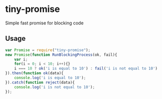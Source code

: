 # tiny-promise
Simple fast promise for blocking code

## Usage

```javascript
var Promise = require("tiny-promise");
new Promise(function RunBlockingProcess(ok, fail){
    var i;
    for(i = 0; i < 10; i++){}
    i === 10 ? ok('i is equal to 10') : fail('i is not equal to 10')
}).then(function ok(data){
    console.log('i is equal to 10');
}).catch(function reject(data){
    console.log('i is not equal to 10');
});
```

